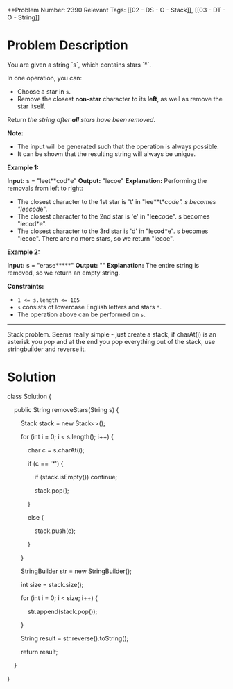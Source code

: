 
**Problem Number: 2390
Relevant Tags: [[02 - DS - O - Stack]], [[03 - DT - O - String]]
<h1> Problem Description </h1>
You are given a string `s`, which contains stars `*`.

In one operation, you can:

- Choose a star in `s`.
- Remove the closest **non-star** character to its **left**, as well as remove the star itself.

Return _the string after **all** stars have been removed_.

**Note:**

- The input will be generated such that the operation is always possible.
- It can be shown that the resulting string will always be unique.

**Example 1:**

**Input:** s = "leet**cod*e"
**Output:** "lecoe"
**Explanation:** Performing the removals from left to right:
- The closest character to the 1st star is 't' in "lee**t****cod*e". s becomes "lee*cod*e".
- The closest character to the 2nd star is 'e' in "le**e***cod*e". s becomes "lecod*e".
- The closest character to the 3rd star is 'd' in "leco**d***e". s becomes "lecoe".
There are no more stars, so we return "lecoe".

**Example 2:**

**Input:** s = "erase*****"
**Output:** ""
**Explanation:** The entire string is removed, so we return an empty string.

**Constraints:**

- `1 <= s.length <= 105`
- `s` consists of lowercase English letters and stars `*`.
- The operation above can be performed on `s`.

-----
Stack problem. Seems really simple - just create a stack, if charAt(i) is an asterisk you pop and at the end you pop everything out of the stack, use stringbuilder and reverse it.
<h1> Solution </h1>
class Solution {

    public String removeStars(String s) {

  

        Stack<Character> stack = new Stack<>();

  

        for (int i = 0; i < s.length(); i++) {

            char c = s.charAt(i);

            if (c == '*') {

                if (stack.isEmpty()) continue;

                stack.pop();

            }

            else {

                stack.push(c);

            }

        }

        StringBuilder str = new StringBuilder();

        int size = stack.size();

        for (int i = 0; i < size; i++) {

            str.append(stack.pop());

        }

        String result = str.reverse().toString();  

        return result;      

    }

}